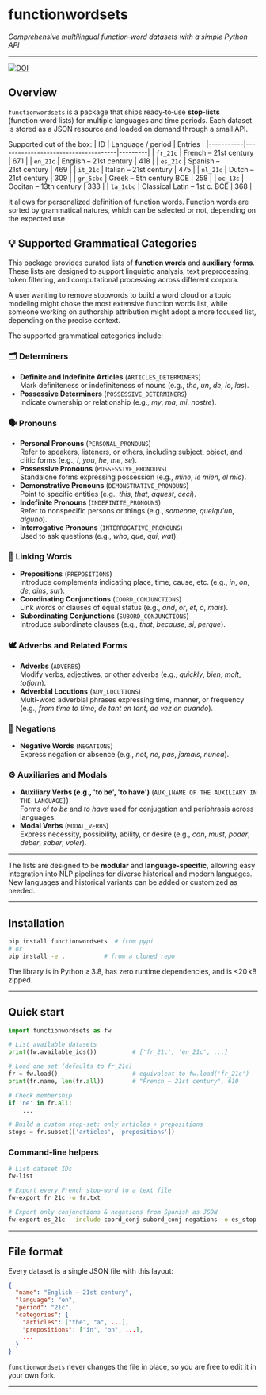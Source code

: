 # functionwordsets

_Comprehensive multilingual function‑word datasets with a simple Python API_

---

[![DOI](https://zenodo.org/badge/1013331042.svg)](https://doi.org/10.5281/zenodo.15811953)


## Overview
`functionwordsets` is a package that ships ready‑to‑use **stop‑lists** (function‑word lists) for multiple languages and time periods.  Each dataset is stored as a JSON resource and loaded on demand through a small API.

Supported out of the box:
| ID        | Language / period                  | Entries |
|-----------|-------------------------------------|---------|
| `fr_21c`  | French – 21st century               | 671   |
| `en_21c`  | English – 21st century              | 418   |
| `es_21c`  | Spanish – 21st century              | 469   |
| `it_21c`  | Italian – 21st century              | 475   |
| `nl_21c`  | Dutch – 21st century                | 309   |
| `gr_5cbc`  | Greek – 5th century BCE             | 258   |
| `oc_13c`  | Occitan – 13th century              | 333   |
| `la_1cbc` | Classical Latin – 1st c. BCE        | 368   |

It allows for personalized definition of function words. Function words are sorted by grammatical natures, which can be selected or not, depending on the expected use. 



## 💡 Supported Grammatical Categories

This package provides curated lists of **function words** and **auxiliary forms**. These lists are designed to support linguistic analysis, text preprocessing, token filtering, and computational processing across different corpora.

A user wanting to remove stopwords to build a word cloud or a topic modeling might chose the most extensive function words list, while someone working on authorship attribution might adopt a more focused list, depending on the precise context.

The supported grammatical categories include:

### 🗂️ **Determiners**
- **Definite and Indefinite Articles** (`ARTICLES_DETERMINERS`)  
  Mark definiteness or indefiniteness of nouns (e.g., *the*, *un*, *de*, *lo*, *las*).
- **Possessive Determiners** (`POSSESSIVE_DETERMINERS`)  
  Indicate ownership or relationship (e.g., *my*, *ma*, *mi*, *nostre*).

### 🗣️ **Pronouns**
- **Personal Pronouns** (`PERSONAL_PRONOUNS`)  
  Refer to speakers, listeners, or others, including subject, object, and clitic forms (e.g., *I*, *you*, *he*, *me*, *se*).
- **Possessive Pronouns** (`POSSESSIVE_PRONOUNS`)  
  Standalone forms expressing possession (e.g., *mine*, *le mien*, *el mío*).
- **Demonstrative Pronouns** (`DEMONSTRATIVE_PRONOUNS`)  
  Point to specific entities (e.g., *this*, *that*, *aquest*, *ceci*).
- **Indefinite Pronouns** (`INDEFINITE_PRONOUNS`)  
  Refer to nonspecific persons or things (e.g., *someone*, *quelqu'un*, *alguno*).
- **Interrogative Pronouns** (`INTERROGATIVE_PRONOUNS`)  
  Used to ask questions (e.g., *who*, *que*, *qui*, *wat*).

### 🔗 **Linking Words**
- **Prepositions** (`PREPOSITIONS`)  
  Introduce complements indicating place, time, cause, etc. (e.g., *in*, *on*, *de*, *dins*, *sur*).
- **Coordinating Conjunctions** (`COORD_CONJUNCTIONS`)  
  Link words or clauses of equal status (e.g., *and*, *or*, *et*, *o*, *mais*).
- **Subordinating Conjunctions** (`SUBORD_CONJUNCTIONS`)  
  Introduce subordinate clauses (e.g., *that*, *because*, *si*, *perque*).

### 🕊️ **Adverbs and Related Forms**
- **Adverbs** (`ADVERBS`)  
  Modify verbs, adjectives, or other adverbs (e.g., *quickly*, *bien*, *molt*, *totjorn*).
- **Adverbial Locutions** (`ADV_LOCUTIONS`)  
  Multi-word adverbial phrases expressing time, manner, or frequency (e.g., *from time to time*, *de tant en tant*, *de vez en cuando*).

### 🚫 **Negations**
- **Negative Words** (`NEGATIONS`)  
  Express negation or absence (e.g., *not*, *ne*, *pas*, *jamais*, *nunca*).

### ⚙️ **Auxiliaries and Modals**
- **Auxiliary Verbs (e.g., 'to be', 'to have')** (`AUX_[NAME OF THE AUXILIARY IN THE LANGUAGE]`)  
  Forms of *to be* and *to have* used for conjugation and periphrasis across languages.
- **Modal Verbs** (`MODAL_VERBS`)  
  Express necessity, possibility, ability, or desire (e.g., *can*, *must*, *poder*, *deber*, *saber*, *voler*).

---

The lists are designed to be **modular** and **language-specific**, allowing easy integration into NLP pipelines for diverse historical and modern languages. New languages and historical variants can be added or customized as needed.


---

## Installation
```bash
pip install functionwordsets  # from pypi
# or
pip install -e .           # from a cloned repo
```

The library is in Python ≥ 3.8, has zero runtime dependencies, and is <20 kB zipped.

---

## Quick start
```python
import functionwordsets as fw

# List available datasets
print(fw.available_ids())          # ['fr_21c', 'en_21c', ...]

# Load one set (defaults to fr_21c)
fr = fw.load()                     # equivalent to fw.load('fr_21c')
print(fr.name, len(fr.all))        # "French – 21st century", 610

# Check membership
if 'ne' in fr.all:
    ...

# Build a custom stop‑set: only articles + prepositions
stops = fr.subset(['articles', 'prepositions'])
```

### Command‑line helpers
```bash
# List dataset IDs
fw-list

# Export every French stop‑word to a text file
fw-export fr_21c -o fr.txt

# Export only conjunctions & negations from Spanish as JSON
fw-export es_21c --include coord_conj subord_conj negations -o es_stop.json
```

---

## File format
Every dataset is a single JSON file with this layout:
```json
{
  "name": "English – 21st century",
  "language": "en",
  "period": "21c",
  "categories": {
    "articles": ["the", "a", ...],
    "prepositions": ["in", "on", ...],
    ...
  }
}
```
`functionwordsets` never changes the file in place, so you are free to edit it in your own fork.

---
